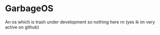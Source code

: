 # GarbageOS
An os which is trash under development so nothing here rn (yes ik im very active on github)

